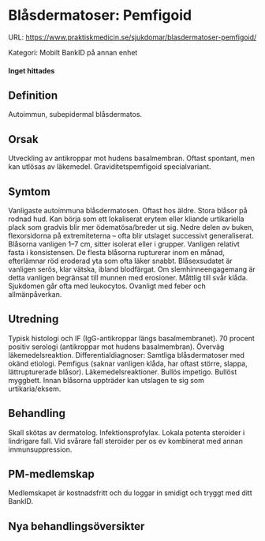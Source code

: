 # Blåsdermatoser: Pemfigoid

URL: https://www.praktiskmedicin.se/sjukdomar/blasdermatoser-pemfigoid/



Kategori: Mobilt BankID på annan enhet

#### Inget hittades

## Definition

Autoimmun, subepidermal blåsdermatos.

## Orsak

Utveckling av antikroppar mot hudens basalmembran. Oftast spontant, men kan utlösas av läkemedel. Graviditetspemfigoid specialvariant.

## Symtom

Vanligaste autoimmuna blåsdermatosen. Oftast hos äldre. Stora blåsor på rodnad hud. Kan börja som ett lokaliserat erytem eller kliande urtikariella plack som gradvis blir mer ödematösa/breder ut sig. Nedre delen av buken, flexorsidorna på extremiteterna – ofta blir utslaget successivt generaliserat. Blåsorna vanligen 1–7 cm, sitter isolerat eller i grupper. Vanligen relativt fasta i konsistensen. De flesta blåsorna rupturerar inom en månad, efterlämnar röd eroderad yta som ofta läker snabbt. Blåsexsudatet är vanligen serös, klar vätska, ibland blodfärgat. Om slemhinneengagemang är detta vanligen begränsat till munnen med erosioner. Måttlig till svår klåda. Sjukdomen går ofta med leukocytos. Ovanligt med feber och allmänpåverkan.

## Utredning

Typisk histologi och IF (IgG-antikroppar längs basalmembranet). 70 procent positiv serologi (antikroppar mot hudens basalmembran). Överväg läkemedelsreaktion.
Differentialdiagnoser: Samtliga blåsdermatoser med okänd etiologi. Pemfigus (saknar vanligen klåda, har oftast större, slappa, lättrupturerade blåsor). Läkemedelsreaktioner. Bullös impetigo. Bullöst myggbett. Innan blåsorna uppträder kan utslagen te sig som urtikaria/eksem.

## Behandling

Skall skötas av dermatolog. Infektionsprofylax. Lokala potenta steroider i lindrigare fall. Vid svårare fall steroider per os ev kombinerat med annan immunsuppression.

## PM-medlemskap

Medlemskapet är kostnadsfritt och du loggar in smidigt och tryggt med ditt BankID.

## Nya behandlingsöversikter

